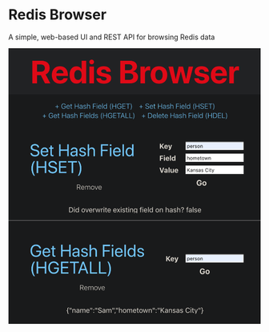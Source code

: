 # Redis Browser

A simple, web-based UI and REST API for browsing Redis data

![Redis Browser](RedisBrowser.png)
